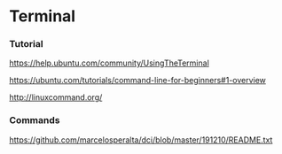 # Terminal

### Tutorial

https://help.ubuntu.com/community/UsingTheTerminal

https://ubuntu.com/tutorials/command-line-for-beginners#1-overview

http://linuxcommand.org/

### Commands

https://github.com/marcelosperalta/dci/blob/master/191210/README.txt